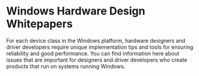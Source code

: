 # Windows Hardware Design Whitepapers

For each device class in the Windows platform, hardware designers and driver developers require unique implementation tips and tools for ensuring reliability and good performance. You can find information here about issues that are important for designers and driver developers who create products that run on systems running Windows.